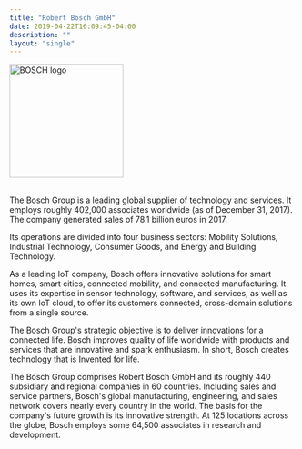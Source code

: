 ```yaml
---
title: "Robert Bosch GmbH"
date: 2019-04-22T16:09:45-04:00
description: ""
layout: "single"
---
```


<img src="../../images/members/bosch-logo.svg" width="200px" alt="BOSCH logo" style="pointer-events:none;"><br><br>

The Bosch Group is a leading global supplier of technology and services. It employs roughly 402,000 associates worldwide (as of December 31, 2017). The company generated sales of 78.1 billion euros in 2017.

Its operations are divided into four business sectors: Mobility Solutions, Industrial Technology, Consumer Goods, and Energy and Building Technology.

As a leading IoT company, Bosch offers innovative solutions for smart homes, smart cities, connected mobility, and connected manufacturing. It uses its expertise in sensor technology, software, and services, as well as its own IoT cloud, to offer its customers connected, cross-domain solutions from a single source.

The Bosch Group's strategic objective is to deliver innovations for a connected life. Bosch improves quality of life worldwide with products and services that are innovative and spark enthusiasm. In short, Bosch creates technology that is Invented for life.

The Bosch Group comprises Robert Bosch GmbH and its roughly 440 subsidiary and regional companies in 60 countries. Including sales and service partners, Bosch's global manufacturing, engineering, and sales network covers nearly every country in the world. The basis for the company's future growth is its innovative strength. At 125 locations across the globe, Bosch employs some 64,500 associates in research and development.